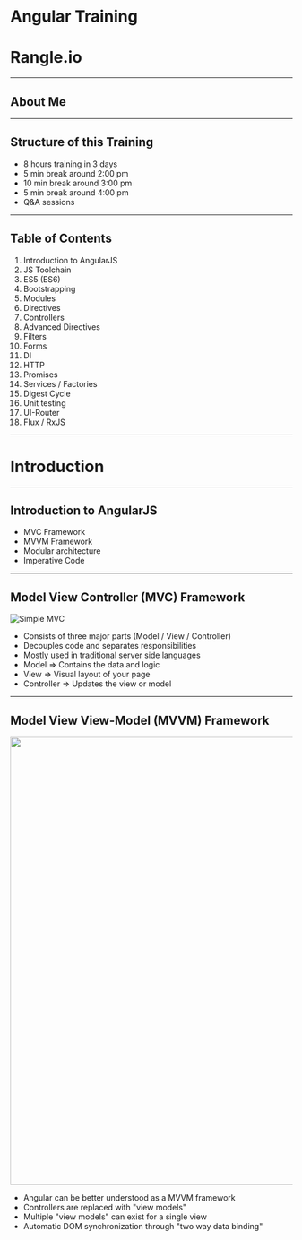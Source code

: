 # Angular Training

# Rangle.io

---

## About Me

---

## Structure of this Training

- 8 hours training in 3 days
- 5 min break around 2:00 pm
- 10 min break around 3:00 pm
- 5 min break around 4:00 pm
- Q&A sessions

---

## Table of Contents

1. Introduction to AngularJS
1. JS Toolchain
1. ES5 (ES6)
1. Bootstrapping
1. Modules
1. Directives
1. Controllers
1. Advanced Directives
1. Filters
1. Forms
1. DI
1. HTTP
1. Promises
1. Services / Factories
1. Digest Cycle
1. Unit testing
1. UI-Router
1. Flux / RxJS

---

# Introduction

---

## Introduction to AngularJS

- MVC Framework
- MVVM Framework
- Modular architecture
- Imperative Code

---

## Model View Controller (MVC) Framework

![Simple MVC](content/images/simple-mvc.svg) 

- Consists of three major parts (Model / View / Controller)
- Decouples code and separates responsibilities
- Mostly used in traditional server side languages
- Model => Contains the data and logic
- View => Visual layout of your page
- Controller => Updates the view or model

---

## Model View View-Model (MVVM) Framework

<img src="content/images/mvvm-front-end.gif" style="width:800px;">

- Angular can be better understood as a MVVM framework
- Controllers are replaced with "view models"
- Multiple "view models" can exist for a single view
- Automatic DOM synchronization through "two way data binding"